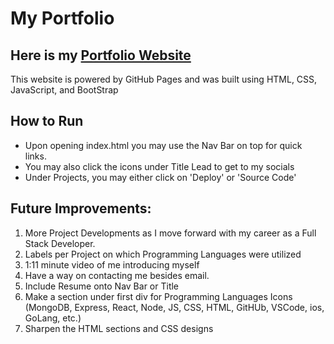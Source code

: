 # My Portfolio
## Here is my <a href = "https://michaelcillo22.github.io/portfolio/">Portfolio Website</a>
This website is powered by GitHub Pages
and was built using HTML, CSS, JavaScript, and BootStrap

## How to Run
- Upon opening index.html you may use the Nav Bar on top for quick links.
- You may also click the icons under Title Lead to get to my socials
- Under Projects, you may either click on 'Deploy' or 'Source Code'


## Future Improvements: 
1. More Project Developments as I move forward with my career as a Full Stack Developer. 
2. Labels per Project on which Programming Languages were utilized
3. 1:11 minute video of me introducing myself
4. Have a way on contacting me besides email.
5. Include Resume onto Nav Bar or Title
6. Make a section under first div for Programming Languages Icons (MongoDB, Express, React, Node, JS, CSS, HTML, GitHUb, VSCode, ios, GoLang, etc.)
7. Sharpen the HTML sections and CSS designs
